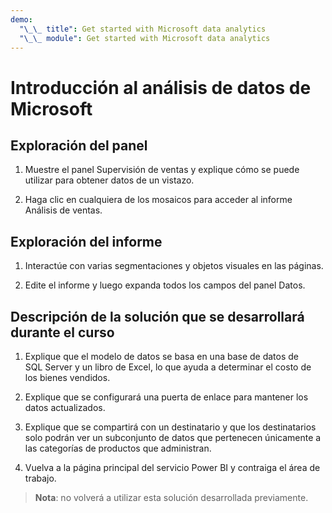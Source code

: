 ```yaml
---
demo:
  "\_\_ title": Get started with Microsoft data analytics
  "\_\_ module": Get started with Microsoft data analytics
---
```

# Introducción al análisis de datos de Microsoft

## Exploración del panel

1. Muestre el panel Supervisión de ventas y explique cómo se puede utilizar para obtener datos de un vistazo.

1. Haga clic en cualquiera de los mosaicos para acceder al informe Análisis de ventas.

## Exploración del informe

1. Interactúe con varias segmentaciones y objetos visuales en las páginas.

1. Edite el informe y luego expanda todos los campos del panel Datos.

## Descripción de la solución que se desarrollará durante el curso

1. Explique que el modelo de datos se basa en una base de datos de SQL Server y un libro de Excel, lo que ayuda a determinar el costo de los bienes vendidos.

1. Explique que se configurará una puerta de enlace para mantener los datos actualizados.

1. Explique que se compartirá con un destinatario y que los destinatarios solo podrán ver un subconjunto de datos que pertenecen únicamente a las categorías de productos que administran.

1. Vuelva a la página principal del servicio Power BI y contraiga el área de trabajo.

> **Nota**: no volverá a utilizar esta solución desarrollada previamente.

